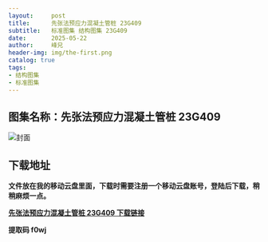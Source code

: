 ```yaml
---
layout:     post
title:      先张法预应力混凝土管桩 23G409
subtitle:   标准图集 结构图集 23G409
date:       2025-05-22
author:     峰兄
header-img: img/the-first.png
catalog: true
tags:
- 结构图集
- 标准图集
---
```

## 图集名称：先张法预应力混凝土管桩 23G409
![封面](https://pic1.imgdb.cn/item/682e742258cb8da5c8038316.jpg)


## 下载地址 ##
**文件放在我的移动云盘里面，下载时需要注册一个移动云盘账号，登陆后下载，稍稍麻烦一点。**  
  
[**先张法预应力混凝土管桩 23G409 下载链接**](https://caiyun.139.com/w/i/2nc6qbA4Azhlf)


**提取码 f0wj**

